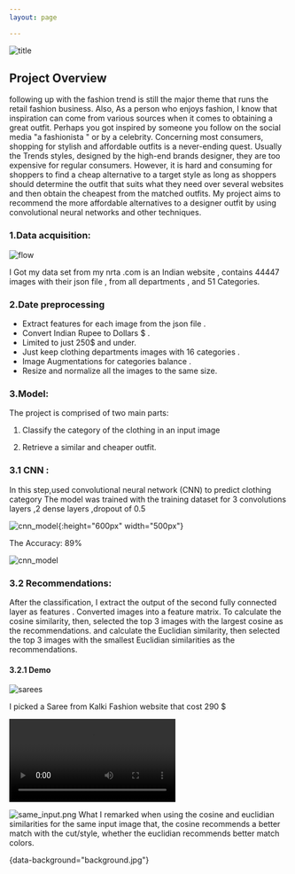 ```yaml
---
layout: page

---
```


![title]({{site.url}}/images/p5_tot.png)

## Project Overview 

following up with the fashion trend is still the major theme that runs the retail fashion business. Also, As a person who enjoys fashion, I know that inspiration can come from various sources when it comes to obtaining a great outfit. Perhaps you got inspired by someone you follow on the social media "a fashionista " or by a celebrity.  Concerning most consumers, shopping for stylish and affordable outfits is a never-ending quest. Usually the Trends styles, designed by the high-end brands designer, they are too expensive for regular consumers. 
However, it is hard and consuming for shoppers to find a cheap alternative to a target style as long as shoppers should determine the outfit that suits what they need over several websites and then obtain the cheapest from the matched outfits. 
My project aims to recommend the more affordable alternatives to a designer outfit by using convolutional neural networks and other techniques.




### 1.Data acquisition:

![flow]({{site.url}}/images/Myntra-online-shopping.jpg)

I Got my data set from my nrta .com is an Indian website  , contains 44447 images with their json file , from all departments , and 51  Categories.


### 2.Date preprocessing 

+ Extract features for each image from the json file .
+ Convert Indian Rupee to Dollars $  .
+ Limited to just 250$ and under.
+ Just keep clothing departments images with 16 categories .
+ Image Augmentations  for categories balance .
+ Resize and normalize all the images to the same size.





### 3.Model:
The project is comprised of two main parts:

1. Classify the category of the clothing in an input image

2. Retrieve a similar and cheaper outfit.


### 3.1 CNN :  
In this step,used convolutional neural network (CNN) to predict clothing category
The model was trained with the training dataset for 3 convolutions layers ,2 dense layers ,dropout of 0.5

![cnn_model]({{site.url}}/images/cnn_model.png){:height="600px" width="500px"}

The Accuracy: 89%

![cnn_model]({{site.url}}/images/p5_trainacc.png)

### 3.2 Recommendations:
After the classification, I extract  the output of the second fully connected layer as features .
Converted images into a feature matrix. To calculate the cosine similarity, then, selected the top 3 images with the largest cosine as the recommendations. and calculate the  Euclidian similarity, then selected the top 3 images with the smallest Euclidian similarities as the recommendations.

#### 3.2.1 Demo


![sarees]({{site.url}}/images/sarees.png)

I picked a Saree from Kalki Fashion website that cost 290 $



![Watch the video]({{site.url}}/images/sareedemo.mov)

![same_input.png]({{site.url}}/images/same_input.png)
What I remarked when using the cosine and euclidian similarities for the same input image that, the cosine recommends a better match with the cut/style, whether the euclidian recommends better match colors.

{data-background="background.jpg"}

<style>
{
  background-image: url('background.jpg');
 background-image: url("background.jpg")
data-background="background.jpg";
}
</style>

